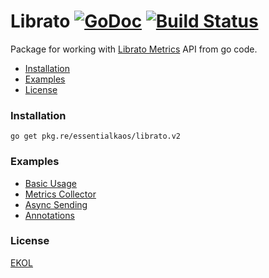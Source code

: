 # Librato [![GoDoc](https://godoc.org/pkg.re/essentialkaos/librato.v2?status.svg)](https://godoc.org/pkg.re/essentialkaos/librato.v2) [![Build Status](https://travis-ci.org/essentialkaos/librato.svg?branch=master)](https://travis-ci.org/essentialkaos/librato)

Package for working with [Librato Metrics](https://www.librato.com) API from go code.

* [Installation](#installation)
* [Examples](#examples)
* [License](#license)

### Installation

````
go get pkg.re/essentialkaos/librato.v2
````

### Examples

* [Basic Usage](examples/basic_example.go)
* [Metrics Collector](examples/collector_example.go)
* [Async Sending](examples/async_example.go)
* [Annotations](examples/annotations_example.go)

### License

[EKOL](https://essentialkaos.com/ekol)
